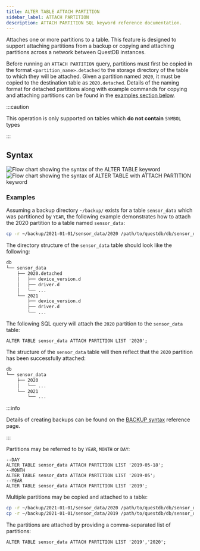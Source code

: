 ```yaml
---
title: ALTER TABLE ATTACH PARTITION
sidebar_label: ATTACH PARTITION
description: ATTACH PARTITION SQL keyword reference documentation.
---
```


Attaches one or more partitions to a table. This feature is designed to support
attaching partitions from a backup or copying and attaching partitions across a
network between QuestDB instances.

Before running an `ATTACH PARTITION` query, partitions must first be copied in
the format `<partition_name>.detached` to the storage directory of the table to
which they will be attached. Given a partition named `2020`, it must be copied
to the destination table as `2020.detached`. Details of the naming format for
detached partitions along with example commands for copying and attaching
partitions can be found in the [examples section below](#examples).

:::caution

This operation is only supported on tables which **do not contain** `SYMBOL`
types

:::

## Syntax

![Flow chart showing the syntax of the ALTER TABLE keyword](/img/docs/diagrams/alterTable.svg)
![Flow chart showing the syntax of ALTER TABLE with ATTACH PARTITION keyword](/img/docs/diagrams/alterTableAttachPartition.svg)

### Examples

Assuming a backup directory `~/backup/` exists for a table `sensor_data` which
was partitioned by `YEAR`, the following example demonstrates how to attach the
2020 partition to a table named `sensor_data`:

```bash
cp -r ~/backup/2021-01-01/sensor_data/2020 /path/to/questdb/db/sensor_data/2020.detached
```

The directory structure of the `sensor_data` table should look like the
following:

```bash
db
└── sensor_data
    ├── 2020.detached
    │   ├── device_version.d
    │   ├── driver.d
    │   └── ...
    └── 2021
        ├── device_version.d
        ├── driver.d
        └── ...
```

The following SQL query will attach the `2020` partition to the `sensor_data`
table:

```questdb-sql
ALTER TABLE sensor_data ATTACH PARTITION LIST '2020';
```

The structure of the `sensor_data` table will then reflect that the `2020`
partition has been successfully attached:

```bash
db
└── sensor_data
    ├── 2020
    │   └── ...
    └── 2021
        └── ...
```

:::info

Details of creating backups can be found on the
[BACKUP syntax](/docs/reference/sql/backup/) reference page.

:::

Partitions may be referred to by `YEAR`, `MONTH` or `DAY`:

```questdb-sql title="Attach a partition by name"
--DAY
ALTER TABLE sensor_data ATTACH PARTITION LIST '2019-05-18';
--MONTH
ALTER TABLE sensor_data ATTACH PARTITION LIST '2019-05';
--YEAR
ALTER TABLE sensor_data ATTACH PARTITION LIST '2019';
```

Multiple partitions may be copied and attached to a table:

```bash title="Copying multiple partitions to the sensor_data table"
cp -r ~/backup/2021-01-01/sensor_data/2020 /path/to/questdb/db/sensor_data/2020.detached
cp -r ~/backup/2021-01-01/sensor_data/2019 /path/to/questdb/db/sensor_data/2019.detached
```

The partitions are attached by providing a comma-separated list of partitions:

```questdb-sql title="Attach multiple partitions"
ALTER TABLE sensor_data ATTACH PARTITION LIST '2019','2020';
```

